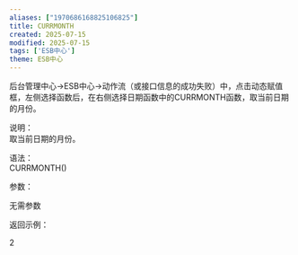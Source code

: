 ```yaml
---
aliases: ["1970686168825106825"]
title: CURRMONTH
created: 2025-07-15
modified: 2025-07-15
tags: ['ESB中心']
theme: ESB中心
---
```


后台管理中心->ESB中心->动作流（或接口信息的成功失败）中，点击动态赋值框，左侧选择函数后，在右侧选择日期函数中的CURRMONTH函数，取当前日期的月份。

说明：  
取当前日期的月份。

语法：  
CURRMONTH()  

参数：

无需参数

返回示例：

2